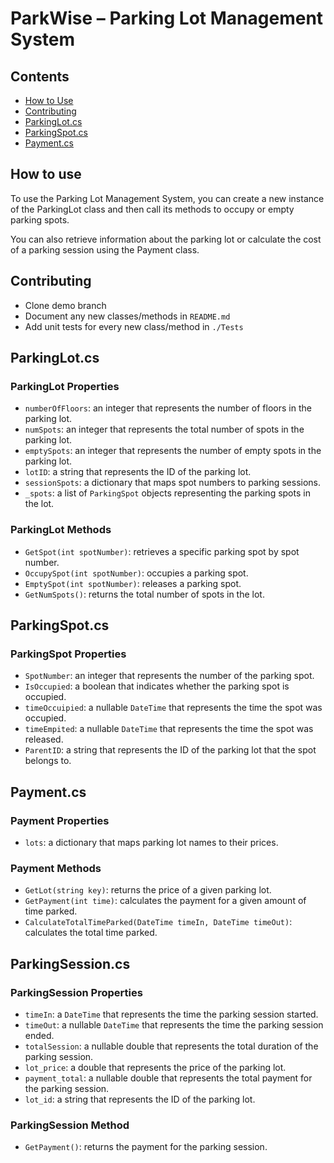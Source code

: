 # ParkWise – Parking Lot Management System

## Contents

- [How to Use](#howto)
- [Contributing](#contributing)
- [ParkingLot.cs](#parkinglotcs)
- [ParkingSpot.cs](#parkingspotcs)
- [Payment.cs](#paymentcs)

## How to use <a id="howto"> </a>

To use the Parking Lot Management System, you can create a new instance of the ParkingLot class and then call its methods to occupy or empty parking spots.

You can also retrieve information about the parking lot or calculate the cost of a parking session using the Payment class.

## Contributing

- Clone demo branch
- Document any new classes/methods in `README.md`
- Add unit tests for every new class/method in `./Tests`

## ParkingLot.cs

### ParkingLot Properties

- `numberOfFloors`: an integer that represents the number of floors in the parking lot.
- `numSpots`: an integer that represents the total number of spots in the parking lot.
- `emptySpots`: an integer that represents the number of empty spots in the parking lot.
- `lotID`: a string that represents the ID of the parking lot.
- `sessionSpots`: a dictionary that maps spot numbers to parking sessions.
- `_spots`: a list of `ParkingSpot` objects representing the parking spots in the lot.

### ParkingLot Methods

- `GetSpot(int spotNumber)`: retrieves a specific parking spot by spot number.
- `OccupySpot(int spotNumber)`: occupies a parking spot.
- `EmptySpot(int spotNumber)`: releases a parking spot.
- `GetNumSpots()`: returns the total number of spots in the lot.

## ParkingSpot.cs

### ParkingSpot Properties

- `SpotNumber`: an integer that represents the number of the parking spot.
- `IsOccupied`: a boolean that indicates whether the parking spot is occupied.
- `timeOccuipied`: a nullable `DateTime` that represents the time the spot was occupied.
- `timeEmpited`: a nullable `DateTime` that represents the time the spot was released.
- `ParentID`: a string that represents the ID of the parking lot that the spot belongs to.

## Payment.cs

### Payment Properties

- `lots`: a dictionary that maps parking lot names to their prices.

### Payment Methods

- `GetLot(string key)`: returns the price of a given parking lot.
- `GetPayment(int time)`: calculates the payment for a given amount of time parked.
- `CalculateTotalTimeParked(DateTime timeIn, DateTime timeOut)`: calculates the total time parked.

## ParkingSession.cs

### ParkingSession Properties

- `timeIn`: a `DateTime` that represents the time the parking session started.
- `timeOut`: a nullable `DateTime` that represents the time the parking session ended.
- `totalSession`: a nullable double that represents the total duration of the parking session.
- `lot_price`: a double that represents the price of the parking lot.
- `payment_total`: a nullable double that represents the total payment for the parking session.
- `lot_id`: a string that represents the ID of the parking lot.

### ParkingSession Method

- `GetPayment()`: returns the payment for the parking session.
